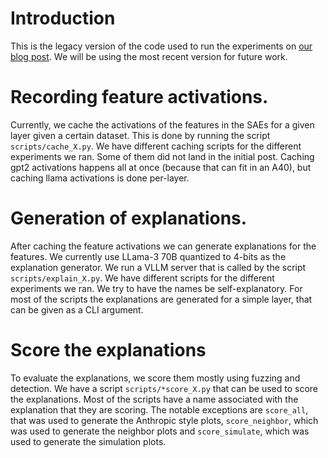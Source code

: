 # Introduction

This is the legacy version of the code used to run the experiments on [our blog post](https://blog.eleuther.ai/autointerp/). We will be using the most recent version for future work.

# Recording feature activations.

Currently, we cache the activations of the features in the SAEs for a given layer given a certain dataset. This is done by running the script `scripts/cache_X.py`. We have different caching scripts for the different experiments we ran. Some of them did not land in the initial post. Caching gpt2 activations happens all at once (because that can fit in an A40), but caching llama activations is done per-layer.


# Generation of explanations.

After caching the feature activations we can generate explanations for the features. We currently use LLama-3 70B quantized to 4-bits as the explanation generator. We run a VLLM server that is called by the script `scripts/explain_X.py`. We have different scripts for the different experiments we ran. We try to have the names be self-explanatory. For most of the scripts the explanations are generated for a simple layer, that can be given as a CLI argument. 


# Score the explanations

To evaluate the explanations, we score them mostly using fuzzing and detection. We have a script `scripts/*score_X.py` that can be used to score the explanations. Most of the scripts have a name associated with the explanation that they are scoring. 
The notable exceptions are `score_all`, that was used to generate the Anthropic style plots, `score_neighbor`, which was used to generate the neighbor plots and `score_simulate`, which was used to generate the simulation plots.

